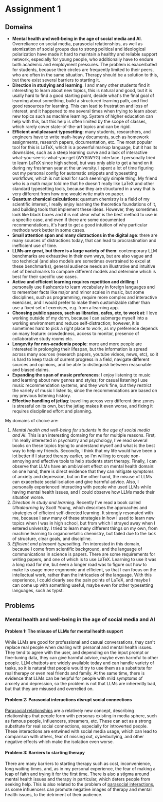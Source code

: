 # Assignment 1
## Domains
+ **Mental health and well-being in the age of social media and AI**.
  Overreliance on social media, parasocial relationships, as well as atomization of
  social groups due to strong political and ideological polarization have made it hard
  to maintain a healthy and reliable support network, especially for young people, who
  additionally have to endure both academic and employment pressures. The problem is
  exacerbated for students, because their circles are frequently limited to their
  peers, who are often in the same situation. Therapy should be a solution to this,
  but there exist several barriers to starting it.
+ **Direction in studying and learning**. I and many other students find it interesting
  to learn about new topics, this is natural and good, but it is usally hard to find a
  good starting point, decide what's the final goal of learning about something, build
  a structured learning path, and find good resources for learning. This can lead to
  frustration and loss of interest, and it happened to me several times when trying to
  learn about new topics such as machine learning. System of higher education can help
  with this, but this help is often limited by the scope of classes, which rarely
  cover state-of-the-art topics and can be rigid.
+ **Efficient and pleasant typesetting**: many students, researchers, and
  engineers have to write math-heavy documents, such as homework assignments, research
  papers, documentation, etc. The most popular tool for this is LaTeX, which is a
  powerful markup language, but it has its downsides, such as a steep learning curve
  and a lack of interactive what-you-see-is-what-you-get (WYSIWYG) interface. I
  personally tried to learn LaTeX since high school, but was only able to get a hand
  on it during my freshman year at the university. I spent a lot of time figuring out
  my personal config for automatic snippets and typesetting workflows, which is not
  ideal for such seemingly simple thing. My friend who is a math major told me that he
  doesn't really like LaTeX and other standard typesetting tools, because they are
  structured in a way that is very different from how one would write math on paper.
+ **Quantum chemical calculations**: quantum chemistry is a field of my scientific
  interest, I really enjoy learning the theoretica foundations of it, and building
  tools that implement these ideas. However, they sometimes look like black boxes and
  it is not clear what is the best method to use in a specific case, and even if there
  are some documented recommendations, it's hard to get a good intuition of why
  particular methods work better in some cases.
+ **Small attention span and many distractions in the digital age**: there are many
  sources of distractions today, that can lead to procrastination and inefficient use
  of time.
+ **LLMs are great, but there is a large variety of them**: contemporary LLM
  benchmarks are exhaustive in their own ways, but are also vague and too technical
  (and also models are sometimes overtrained to excel at these benchmarks), general
  audience needs an illustrative and intuitive set of benchmarks to compare different
  models and determine which is best for their specific use cases.
+ **Active and efficient learning requires repetition and drilling**: I personally use
  flashcards to learn vocabulary in foreign languages and to remember facts like
  major and minor scales in music, but some disciplines, such as programming, require
  more complex and interactive exercises, and I would prefer to make them
  customizable rather than use a fixed set of exercises, e.g. from a learning app.
+ **Choosing public spaces, such as libraries, cafes, etc, to work at**: I love
  working outside of my dorm, because I can submerge myself into a working environment
  and reduce self-distraction; however, it is sometimes hard to pick a right place to
  work, as my preference depends on many feature: crowdedness, access to monitor,
  presence of collaborative study rooms etc. 
+ **Longevity for non-academia people**: more and more people are interested in
  prolonging their lifespan, but the information is spread across many sources
  (research papers, youtube videos, news, etc), so it is hard to keep track of current
  progress in a field, navigate different sources and opinions, and be able to
  distinguish between reasonable and biased claims.
+ **Expanding the span of music preferences**: I enjoy listening to music and learning
  about new genres and styles; for casual listening I use music recommendation
  systems, and they work fine, but they restrict the variety of music I listen to,
  since the recommendations are based on my previous listening history.
+ **Effective handling of jetlag**: travelling across very different time zones is
  stressful on its own, but the jetlag makes it even worse, and fixing it requires
  disciplined effort and planning.

My domains of choice are:
1. *Mental health and well-being for students in the age of social media and AI*. This
   is an interesting domaing for me for multiple reasons. First, I'm really interested
   in psychiatry and psychology, I've read several books on these topics trying to
   understand myself and what is the best way to help my friends. Secondly, I think
   that my life would have been a lot better if I started therapy earlier, so I'm
   willing to create non-annoying and effective tools to help students start therapy.
   Finally, I can observe that LLMs have an ambivalent effect on mental health domain:
   on one hand, there is direct evidence that they can mitigate symptoms of anxiety and
   depression, but on the other hand, the misuse of LLMs can exacerbate social
   isolation and give harmful advice. Also, I personally experienced interacting with
   people who used LLMs while having mental health issues, and I could observe how
   LLMs made their situation worse.
2. *Direction in study and learning*. Recently I've read a book called *Ultralearning* by
   Scott Young, which describes the approaches and strategies of efficient
   self-directed learning. It strongly resonated with me, because I saw many of these
   strategies in how I used to learn new topics when I was in high school, but from
   which I strayed away when I entered university. I tried to learn many different
   things on my own, from machine learning to organometallic chemistry, but failed due
   to the lack of structure, clear goals, and discipline.
3. *Efficient and pleasant typesetting*. I'm interested in this domain, because I come
   from scientific background, and the language of communications in science is
   papers. There are some requirements for writing papers, and one of which is to use
   LaTeX. Learning to use it was a long road for me, but even a longer road was to
   figure out how to make its usage more ergonomic and efficient, so that I can focus
   on the intellectual work, rather than the intricacies of the language. With this
   experience, I could clearly see the pain points of LaTeX, and maybe I can come up
   with something useful, maybe even for other typesetting languages, such as typst.

## Problems
### Mental health and well-being in the age of social media and AI
#### Problem 1: The misuse of LLMs for mental health support
While LLMs are good for professional and casual conversations, thay can't replace real
people when dealing with personal and mental health issues. They tend to agree with
the user, and depending on the input prompt or fine-tuning data, they can give
harmful advice, maybe even harmful to other people. LLM chatbots are widely available
today and can handle variety of tasks, so it is natural that people would try to use
them as a substitute for real therapy or even real friends and family. At the same
time, there is evidence that LLMs can be helpful for people with mild symptoms of
anxiety and depression, so the problem is not that LLMs are inherently bad, but that
they are misused and overrelied on.

#### Problem 2: Parasocial interactions disrupt social connections
[Parasocial relationships](https://en.wikipedia.org/wiki/Parasocial_interaction) are
a relatively new concept, describing relationships that people form with personas
existing in media sphere, such as famous people, influencers, streamers, etc. These
can act as a strong substitute for real social connections, especially for introverted
people. These interactions are entwined with social media usage, which can lead to
comparison with others, fear of missing out, cyberbullying, and other negative effects
which make the isolation even worse.

#### Problem 3: Barriers to starting therapy
There are many barriers to starting therapy such as cost, inconvenience, long waiting
times, and, as in my personal experience, the fear of making a leap of faith and
trying it for the first time. There is also a stigma around mental health issues and
therapy in particular, which deters people from seeking help. This is also related to
the problem of
[parasocial interactions](#problem-2-parasocial-interactions-disrupt-social-connections),
as some influencers can promote negative images of therapy and mental health issues,
to the detriment of their audience.
